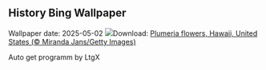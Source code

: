 ## History Bing Wallpaper
Wallpaper date: 2025-05-02
![](https://www.bing.com/th?id=OHR.PinkPlumeria_EN-CA9604595582_UHD.jpg&w=1000)Download: [Plumeria flowers, Hawaii, United States (© Miranda Jans/Getty Images)](https://www.bing.com/th?id=OHR.PinkPlumeria_EN-CA9604595582_UHD.jpg)

Auto get programm by LtgX
